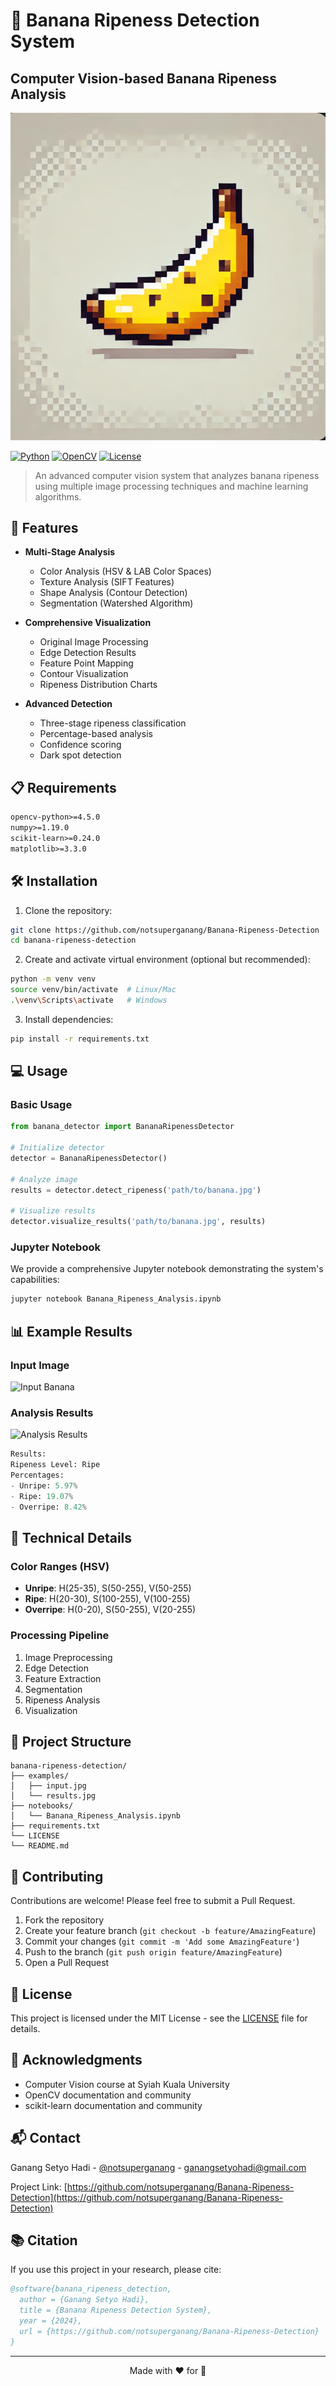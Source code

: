 # 🍌 Banana Ripeness Detection System
## Computer Vision-based Banana Ripeness Analysis

![Banana Ripeness Detection](banner.png)

[![Python](https://img.shields.io/badge/Python-3.8%2B-blue.svg)](https://www.python.org/downloads/)
[![OpenCV](https://img.shields.io/badge/OpenCV-4.5%2B-green.svg)](https://opencv.org/)
[![License](https://img.shields.io/badge/License-MIT-yellow.svg)](LICENSE)

> An advanced computer vision system that analyzes banana ripeness using multiple image processing techniques and machine learning algorithms.

## 🚀 Features

- **Multi-Stage Analysis**
  - Color Analysis (HSV & LAB Color Spaces)
  - Texture Analysis (SIFT Features)
  - Shape Analysis (Contour Detection)
  - Segmentation (Watershed Algorithm)

- **Comprehensive Visualization**
  - Original Image Processing
  - Edge Detection Results
  - Feature Point Mapping
  - Contour Visualization
  - Ripeness Distribution Charts

- **Advanced Detection**
  - Three-stage ripeness classification
  - Percentage-based analysis
  - Confidence scoring
  - Dark spot detection

## 📋 Requirements

```txt
opencv-python>=4.5.0
numpy>=1.19.0
scikit-learn>=0.24.0
matplotlib>=3.3.0
```

## 🛠️ Installation

1. Clone the repository:
```bash
git clone https://github.com/notsuperganang/Banana-Ripeness-Detection
cd banana-ripeness-detection
```

2. Create and activate virtual environment (optional but recommended):
```bash
python -m venv venv
source venv/bin/activate  # Linux/Mac
.\venv\Scripts\activate   # Windows
```

3. Install dependencies:
```bash
pip install -r requirements.txt
```

## 💻 Usage

### Basic Usage

```python
from banana_detector import BananaRipenessDetector

# Initialize detector
detector = BananaRipenessDetector()

# Analyze image
results = detector.detect_ripeness('path/to/banana.jpg')

# Visualize results
detector.visualize_results('path/to/banana.jpg', results)
```

### Jupyter Notebook

We provide a comprehensive Jupyter notebook demonstrating the system's capabilities:
```bash
jupyter notebook Banana_Ripeness_Analysis.ipynb
```

## 📊 Example Results

### Input Image
![Input Banana](img/example/pisang.jpg)

### Analysis Results
![Analysis Results](img/result/output.png)

```python
Results:
Ripeness Level: Ripe
Percentages:
- Unripe: 5.97%
- Ripe: 19.07%
- Overripe: 8.42%
```

## 🔬 Technical Details

### Color Ranges (HSV)
- **Unripe**: H(25-35), S(50-255), V(50-255)
- **Ripe**: H(20-30), S(100-255), V(100-255)
- **Overripe**: H(0-20), S(50-255), V(20-255)

### Processing Pipeline
1. Image Preprocessing
2. Edge Detection
3. Feature Extraction
4. Segmentation
5. Ripeness Analysis
6. Visualization

## 📝 Project Structure

```
banana-ripeness-detection/
├── examples/
│   ├── input.jpg
│   └── results.jpg
├── notebooks/
│   └── Banana_Ripeness_Analysis.ipynb
├── requirements.txt
└── LICENSE
└── README.md
```

## 🤝 Contributing

Contributions are welcome! Please feel free to submit a Pull Request.

1. Fork the repository
2. Create your feature branch (`git checkout -b feature/AmazingFeature`)
3. Commit your changes (`git commit -m 'Add some AmazingFeature'`)
4. Push to the branch (`git push origin feature/AmazingFeature`)
5. Open a Pull Request

## 📄 License

This project is licensed under the MIT License - see the [LICENSE](LICENSE) file for details.

## 🙏 Acknowledgments

- Computer Vision course at Syiah Kuala University
- OpenCV documentation and community
- scikit-learn documentation and community

## 📬 Contact

Ganang Setyo Hadi - [@notsuperganang](https://www.instagram.com/notsuperganang/) - ganangsetyohadi@gmail.com

Project Link: [https://github.com/notsuperganang/Banana-Ripeness-Detection](https://github.com/notsuperganang/Banana-Ripeness-Detection)

## 📚 Citation

If you use this project in your research, please cite:

```bibtex
@software{banana_ripeness_detection,
  author = {Ganang Setyo Hadi},
  title = {Banana Ripeness Detection System},
  year = {2024},
  url = {https://github.com/notsuperganang/Banana-Ripeness-Detection}
}
```

---
<p align="center">
  Made with ❤️ for 🍌
</p>